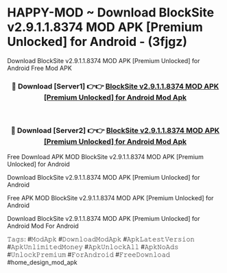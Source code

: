 # HAPPY-MOD ~ Download BlockSite v2.9.1.1.8374 MOD APK [Premium Unlocked] for Android - (3fjgz)
Download BlockSite v2.9.1.1.8374 MOD APK [Premium Unlocked] for Android Free Mod APK

<div align="center">
<h3>🔴 Download [Server1] 👉👉 <a href="https://apk-comot.site?title=BlockSite_v2.9.1.1.8374_MOD_APK_[Premium_Unlocked]_for_Android">BlockSite v2.9.1.1.8374 MOD APK [Premium Unlocked] for Android Mod Apk</a></h3><br>

<h3>🔴 Download [Server2] 👉👉 <a href="https://apk-comot.site?title=BlockSite_v2.9.1.1.8374_MOD_APK_[Premium_Unlocked]_for_Android">BlockSite v2.9.1.1.8374 MOD APK [Premium Unlocked] for Android Mod Apk</a></h3>
</div>


Free Download APK MOD BlockSite v2.9.1.1.8374 MOD APK [Premium Unlocked] for Android

Download BlockSite v2.9.1.1.8374 MOD APK [Premium Unlocked] for Android 

Free APK MOD BlockSite v2.9.1.1.8374 MOD APK [Premium Unlocked] for Android 

Download BlockSite v2.9.1.1.8374 MOD APK [Premium Unlocked] for Android Mod For Android

𝚃𝚊𝚐𝚜: #𝙼𝚘𝚍𝙰𝚙𝚔 #𝙳𝚘𝚠𝚗𝚕𝚘𝚊𝚍𝙼𝚘𝚍𝙰𝚙𝚔 #𝙰𝚙𝚔𝙻𝚊𝚝𝚎𝚜𝚝𝚅𝚎𝚛𝚜𝚒𝚘𝚗 #𝙰𝚙𝚔𝚄𝚗𝚕𝚒𝚖𝚒𝚝𝚎𝚍𝙼𝚘𝚗𝚎𝚢 #𝙰𝚙𝚔𝚄𝚗𝚕𝚘𝚌𝚔𝙰𝚕𝚕 #𝙰𝚙𝚔𝙽𝚘𝙰𝚍𝚜 #𝚄𝚗𝚕𝚘𝚌𝚔𝙿𝚛𝚎𝚖𝚒𝚞𝚖 #𝙵𝚘𝚛𝙰𝚗𝚍𝚛𝚘𝚒𝚍 #𝙵𝚛𝚎𝚎𝙳𝚘𝚠𝚗𝚕𝚘𝚊𝚍 #home_design_mod_apk